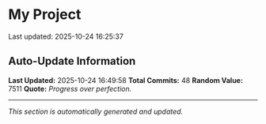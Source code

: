 # My Project


Last updated: 2025-10-24 16:25:37
















































## Auto-Update Information

**Last Updated:** 2025-10-24 16:49:58
**Total Commits:** 48
**Random Value:** 7511
**Quote:** _Progress over perfection._

---
_This section is automatically generated and updated._